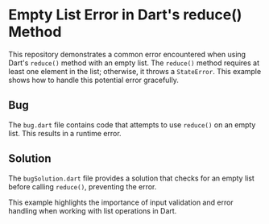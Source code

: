 # Empty List Error in Dart's reduce() Method

This repository demonstrates a common error encountered when using Dart's `reduce()` method with an empty list.  The `reduce()` method requires at least one element in the list; otherwise, it throws a `StateError`. This example shows how to handle this potential error gracefully.

## Bug

The `bug.dart` file contains code that attempts to use `reduce()` on an empty list.  This results in a runtime error.

## Solution

The `bugSolution.dart` file provides a solution that checks for an empty list before calling `reduce()`, preventing the error.

This example highlights the importance of input validation and error handling when working with list operations in Dart.